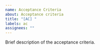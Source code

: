 ```yaml
---
name: Acceptance Criteria
about: Acceptance criteria
title: "[AC] "
labels: ac
assignees: ""
---
```

Brief description of the acceptance criteria.
